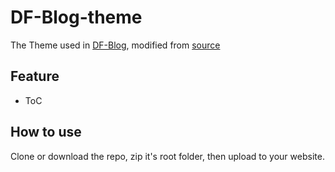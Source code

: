 # DF-Blog-theme

The Theme used in [DF-Blog](https://necro.dedfaf.tech), modified from [source](https://github.com/TryGhost/Source)

## Feature

- ToC

## How to use

Clone or download the repo, zip it's root folder, then upload to your website.
